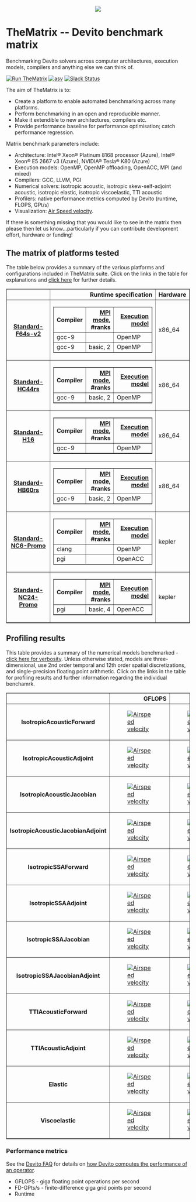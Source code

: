 <p align="center">
  <img src="https://raw.githubusercontent.com/devitocodes/devito/master/docs/source/_static/devito_logo.png">
</p>

# TheMatrix -- Devito benchmark matrix

Benchmarking Devito solvers across computer architectures, execution models, compilers and anything else we can think of.

[![Run TheMatrix](https://img.shields.io/badge/run-thematrix-brightgreen)](https://www.actionspanel.app/app/devitocodes/thematrix)
[![asv](http://img.shields.io/badge/benchmarked%20by-asv-blue.svg?style=flat)](http://www.devitoproject.org/thematrix/)
[![Slack Status](https://img.shields.io/badge/chat-on%20slack-%2336C5F0)](https://opesci-slackin.now.sh)

The aim of TheMatrix is to:

* Create a platform to enable automated benchmarking across many platforms.
* Perform benchmarking in an open and reproducible manner.
* Make it extendible to new architectures, compilers etc.
* Provide performance baseline for performance optimisation; catch performance regression.

Matrix benchmark parameters include:
* Architecture: Intel® Xeon® Platinum 8168 processor (Azure), Intel® Xeon® E5 2667 v3 (Azure), NVIDIA® Tesla® K80 (Azure)
* Execution models: OpenMP, OpenMP offloading, OpenACC, MPI (and mixed)
* Compilers: GCC, LLVM, PGI
* Numerical solvers: isotropic acoustic, isotropic skew-self-adjoint acoustic, isotropic elastic, isotropic viscoelastic, TTI acoustic
* Profilers: native performance metrics computed by Devito (runtime, FLOPS, GPt/s)
* Visualization: [Air Speed velocity](https://asv.readthedocs.io/en/stable/index.html).

If there is something missing that you would like to see in the matrix then please then let us know...particularly if you can contribute development effort, hardware or funding!

## The matrix of platforms tested
The table below provides a summary of the various platforms and configurations included in TheMatrix suite. Click on the links in the table for explanations and [click here](https://htmlpreview.github.io/?https://github.com/devitocodes/thematrix/blob/master/thematrix/thematrix.html) for further details.

<table border="1" class="dataframe">  <thead>    <tr style="text-align: right;">      <th></th>      <th>Runtime specification</th>      <th>Hardware</th>    </tr>  </thead>  <tbody>    <tr>      <th><a href="https://docs.microsoft.com/en-us/azure/virtual-machines/fsv2-series">Standard-F64s-v2</a></th>      <td><table border="1" class="dataframe">  <thead>    <tr style="text-align: right;">      <th>Compiler</th>      <th><a href="https://github.com/devitocodes/devito/wiki/FAQ#DEVITO_MPI">MPI mode</a>,<br>#ranks</th>      <th><a href="https://github.com/devitocodes/devito/wiki/FAQ#devito_language">Execution model</a></th>    </tr>  </thead>  <tbody>    <tr>      <td>gcc-9</td>      <td></td>      <td>OpenMP</td>    </tr>    <tr>      <td>gcc-9</td>      <td>basic, 2</td>      <td>OpenMP</td>    </tr>  </tbody></table></td>      <td>x86_64</td>    </tr>    <tr>      <th><a href="https://docs.microsoft.com/en-us/azure/virtual-machines/h-series">Standard-HC44rs</a></th>      <td><table border="1" class="dataframe">  <thead>    <tr style="text-align: right;">      <th>Compiler</th>      <th><a href="https://github.com/devitocodes/devito/wiki/FAQ#DEVITO_MPI">MPI mode</a>,<br>#ranks</th>      <th><a href="https://github.com/devitocodes/devito/wiki/FAQ#devito_language">Execution model</a></th>    </tr>  </thead>  <tbody>    <tr>      <td>gcc-9</td>      <td>basic, 2</td>      <td>OpenMP</td>    </tr>  </tbody></table></td>      <td>x86_64</td>    </tr>    <tr>      <th><a href="https://docs.microsoft.com/en-us/azure/virtual-machines/h-series">Standard-H16</a></th>      <td><table border="1" class="dataframe">  <thead>    <tr style="text-align: right;">      <th>Compiler</th>      <th><a href="https://github.com/devitocodes/devito/wiki/FAQ#DEVITO_MPI">MPI mode</a>,<br>#ranks</th>      <th><a href="https://github.com/devitocodes/devito/wiki/FAQ#devito_language">Execution model</a></th>    </tr>  </thead>  <tbody>    <tr>      <td>gcc-9</td>      <td></td>      <td>OpenMP</td>    </tr>  </tbody></table></td>      <td>x86_64</td>    </tr>    <tr>      <th><a href="https://docs.microsoft.com/en-us/azure/virtual-machines/h-series">Standard-HB60rs</a></th>      <td><table border="1" class="dataframe">  <thead>    <tr style="text-align: right;">      <th>Compiler</th>      <th><a href="https://github.com/devitocodes/devito/wiki/FAQ#DEVITO_MPI">MPI mode</a>,<br>#ranks</th>      <th><a href="https://github.com/devitocodes/devito/wiki/FAQ#devito_language">Execution model</a></th>    </tr>  </thead>  <tbody>    <tr>      <td>gcc-9</td>      <td>basic, 2</td>      <td>OpenMP</td>    </tr>  </tbody></table></td>      <td>x86_64</td>    </tr>    <tr>      <th><a href="https://docs.microsoft.com/en-us/azure/virtual-machines/nc-series">Standard-NC6-Promo</a></th>      <td><table border="1" class="dataframe">  <thead>    <tr style="text-align: right;">      <th>Compiler</th>      <th><a href="https://github.com/devitocodes/devito/wiki/FAQ#DEVITO_MPI">MPI mode</a>,<br>#ranks</th>      <th><a href="https://github.com/devitocodes/devito/wiki/FAQ#devito_language">Execution model</a></th>    </tr>  </thead>  <tbody>    <tr>      <td>clang</td>      <td></td>      <td>OpenMP</td>    </tr>    <tr>      <td>pgi</td>      <td></td>      <td>OpenACC</td>    </tr>  </tbody></table></td>      <td>kepler</td>    </tr>    <tr>      <th><a href="https://docs.microsoft.com/en-us/azure/virtual-machines/nc-series">Standard-NC24-Promo</a></th>      <td><table border="1" class="dataframe">  <thead>    <tr style="text-align: right;">      <th>Compiler</th>      <th><a href="https://github.com/devitocodes/devito/wiki/FAQ#DEVITO_MPI">MPI mode</a>,<br>#ranks</th>      <th><a href="https://github.com/devitocodes/devito/wiki/FAQ#devito_language">Execution model</a></th>    </tr>  </thead>  <tbody>    <tr>      <td>pgi</td>      <td>basic, 4</td>      <td>OpenACC</td>    </tr>  </tbody></table></td>      <td>kepler</td>    </tr>  </tbody></table>

## Profiling results
This table provides a summary of the numerical models benchmarked - [click here for verbosity](https://htmlpreview.github.io/?https://github.com/devitocodes/thematrix/blob/master/results/benchmarks.html). Unless otherwise stated, models are three-dimensional, use 2nd order temporal and 12th order spatial discretizations, and single-precision floating point arithmetic. Click on the links in the table for profiling results and further information regarding the individual benchamrk.

<table border="1" class="dataframe">
  <thead>
    <tr style="text-align: right;">
      <th></th>
      <th>GFLOPS</th>
      <th>FD-GPts/s</th>
      <th>Runtime</th>
    </tr>
  </thead>
  <tbody>
    <tr>
      <th>IsotropicAcousticForward</th>
      <td><a href="https://www.devitoproject.org/thematrix/#acoustic_iso.IsotropicAcousticForward.track_gflopss">  <figure>    <img src="https://www.devitoproject.org/thematrix/swallow.png"    alt="Airspeed velocity"</img>  </figure></a></td>
      <td><a href="https://www.devitoproject.org/thematrix/#acoustic_iso.IsotropicAcousticForward.track_gpointss">  <figure>    <img src="https://www.devitoproject.org/thematrix/swallow.png"    alt="Airspeed velocity"</img>  </figure></a></td>
      <td><a href="https://www.devitoproject.org/thematrix/#acoustic_iso.IsotropicAcousticForward.track_runtime">  <figure>    <img src="https://www.devitoproject.org/thematrix/swallow.png"    alt="Airspeed velocity"</img>  </figure></a></td>
    </tr>
    <tr>
      <th>IsotropicAcousticAdjoint</th>
      <td><a href="https://www.devitoproject.org/thematrix/#acoustic_iso_adj.IsotropicAcousticAdjoint.track_gflopss">  <figure>    <img src="https://www.devitoproject.org/thematrix/swallow.png"    alt="Airspeed velocity"</img>  </figure></a></td>
      <td><a href="https://www.devitoproject.org/thematrix/#acoustic_iso_adj.IsotropicAcousticAdjoint.track_gpointss">  <figure>    <img src="https://www.devitoproject.org/thematrix/swallow.png"    alt="Airspeed velocity"</img>  </figure></a></td>
      <td><a href="https://www.devitoproject.org/thematrix/#acoustic_iso_adj.IsotropicAcousticAdjoint.track_runtime">  <figure>    <img src="https://www.devitoproject.org/thematrix/swallow.png"    alt="Airspeed velocity"</img>  </figure></a></td>
    </tr>
    <tr>
      <th>IsotropicAcousticJacobian</th>
      <td><a href="https://www.devitoproject.org/thematrix/#acoustic_iso_jac.IsotropicAcousticJacobian.track_gflopss">  <figure>    <img src="https://www.devitoproject.org/thematrix/swallow.png"    alt="Airspeed velocity"</img>  </figure></a></td>
      <td><a href="https://www.devitoproject.org/thematrix/#acoustic_iso_jac.IsotropicAcousticJacobian.track_gpointss">  <figure>    <img src="https://www.devitoproject.org/thematrix/swallow.png"    alt="Airspeed velocity"</img>  </figure></a></td>
      <td><a href="https://www.devitoproject.org/thematrix/#acoustic_iso_jac.IsotropicAcousticJacobian.track_runtime">  <figure>    <img src="https://www.devitoproject.org/thematrix/swallow.png"    alt="Airspeed velocity"</img>  </figure></a></td>
    </tr>
    <tr>
      <th>IsotropicAcousticJacobianAdjoint</th>
      <td><a href="https://www.devitoproject.org/thematrix/#acoustic_iso_jacadj.IsotropicAcousticJacobianAdjoint.track_gflopss">  <figure>    <img src="https://www.devitoproject.org/thematrix/swallow.png"    alt="Airspeed velocity"</img>  </figure></a></td>
      <td><a href="https://www.devitoproject.org/thematrix/#acoustic_iso_jacadj.IsotropicAcousticJacobianAdjoint.track_gpointss">  <figure>    <img src="https://www.devitoproject.org/thematrix/swallow.png"    alt="Airspeed velocity"</img>  </figure></a></td>
      <td><a href="https://www.devitoproject.org/thematrix/#acoustic_iso_jacadj.IsotropicAcousticJacobianAdjoint.track_runtime">  <figure>    <img src="https://www.devitoproject.org/thematrix/swallow.png"    alt="Airspeed velocity"</img>  </figure></a></td>
    </tr>
    <tr>
      <th>IsotropicSSAForward</th>
      <td><a href="https://www.devitoproject.org/thematrix/#acoustic_iso_ssa.IsotropicSSAForward.track_gflopss">  <figure>    <img src="https://www.devitoproject.org/thematrix/swallow.png"    alt="Airspeed velocity"</img>  </figure></a></td>
      <td><a href="https://www.devitoproject.org/thematrix/#acoustic_iso_ssa.IsotropicSSAForward.track_gpointss">  <figure>    <img src="https://www.devitoproject.org/thematrix/swallow.png"    alt="Airspeed velocity"</img>  </figure></a></td>
      <td><a href="https://www.devitoproject.org/thematrix/#acoustic_iso_ssa.IsotropicSSAForward.track_runtime">  <figure>    <img src="https://www.devitoproject.org/thematrix/swallow.png"    alt="Airspeed velocity"</img>  </figure></a></td>
    </tr>
    <tr>
      <th>IsotropicSSAAdjoint</th>
      <td><a href="https://www.devitoproject.org/thematrix/#acoustic_iso_ssa_adj.IsotropicSSAAdjoint.track_gflopss">  <figure>    <img src="https://www.devitoproject.org/thematrix/swallow.png"    alt="Airspeed velocity"</img>  </figure></a></td>
      <td><a href="https://www.devitoproject.org/thematrix/#acoustic_iso_ssa_adj.IsotropicSSAAdjoint.track_gpointss">  <figure>    <img src="https://www.devitoproject.org/thematrix/swallow.png"    alt="Airspeed velocity"</img>  </figure></a></td>
      <td><a href="https://www.devitoproject.org/thematrix/#acoustic_iso_ssa_adj.IsotropicSSAAdjoint.track_runtime">  <figure>    <img src="https://www.devitoproject.org/thematrix/swallow.png"    alt="Airspeed velocity"</img>  </figure></a></td>
    </tr>
    <tr>
      <th>IsotropicSSAJacobian</th>
      <td><a href="https://www.devitoproject.org/thematrix/#acoustic_iso_ssa_jac.IsotropicSSAJacobian.track_gflopss">  <figure>    <img src="https://www.devitoproject.org/thematrix/swallow.png"    alt="Airspeed velocity"</img>  </figure></a></td>
      <td><a href="https://www.devitoproject.org/thematrix/#acoustic_iso_ssa_jac.IsotropicSSAJacobian.track_gpointss">  <figure>    <img src="https://www.devitoproject.org/thematrix/swallow.png"    alt="Airspeed velocity"</img>  </figure></a></td>
      <td><a href="https://www.devitoproject.org/thematrix/#acoustic_iso_ssa_jac.IsotropicSSAJacobian.track_runtime">  <figure>    <img src="https://www.devitoproject.org/thematrix/swallow.png"    alt="Airspeed velocity"</img>  </figure></a></td>
    </tr>
    <tr>
      <th>IsotropicSSAJacobianAdjoint</th>
      <td><a href="https://www.devitoproject.org/thematrix/#acoustic_iso_ssa_jacadj.IsotropicSSAJacobianAdjoint.track_gflopss">  <figure>    <img src="https://www.devitoproject.org/thematrix/swallow.png"    alt="Airspeed velocity"</img>  </figure></a></td>
      <td><a href="https://www.devitoproject.org/thematrix/#acoustic_iso_ssa_jacadj.IsotropicSSAJacobianAdjoint.track_gpointss">  <figure>    <img src="https://www.devitoproject.org/thematrix/swallow.png"    alt="Airspeed velocity"</img>  </figure></a></td>
      <td><a href="https://www.devitoproject.org/thematrix/#acoustic_iso_ssa_jacadj.IsotropicSSAJacobianAdjoint.track_runtime">  <figure>    <img src="https://www.devitoproject.org/thematrix/swallow.png"    alt="Airspeed velocity"</img>  </figure></a></td>
    </tr>
    <tr>
      <th>TTIAcousticForward</th>
      <td><a href="https://www.devitoproject.org/thematrix/#acoustic_tti.TTIAcousticForward.track_gflopss">  <figure>    <img src="https://www.devitoproject.org/thematrix/swallow.png"    alt="Airspeed velocity"</img>  </figure></a></td>
      <td><a href="https://www.devitoproject.org/thematrix/#acoustic_tti.TTIAcousticForward.track_gpointss">  <figure>    <img src="https://www.devitoproject.org/thematrix/swallow.png"    alt="Airspeed velocity"</img>  </figure></a></td>
      <td><a href="https://www.devitoproject.org/thematrix/#acoustic_tti.TTIAcousticForward.track_runtime">  <figure>    <img src="https://www.devitoproject.org/thematrix/swallow.png"    alt="Airspeed velocity"</img>  </figure></a></td>
    </tr>
    <tr>
      <th>TTIAcousticAdjoint</th>
      <td><a href="https://www.devitoproject.org/thematrix/#acoustic_tti_adj.TTIAcousticAdjoint.track_gflopss">  <figure>    <img src="https://www.devitoproject.org/thematrix/swallow.png"    alt="Airspeed velocity"</img>  </figure></a></td>
      <td><a href="https://www.devitoproject.org/thematrix/#acoustic_tti_adj.TTIAcousticAdjoint.track_gpointss">  <figure>    <img src="https://www.devitoproject.org/thematrix/swallow.png"    alt="Airspeed velocity"</img>  </figure></a></td>
      <td><a href="https://www.devitoproject.org/thematrix/#acoustic_tti_adj.TTIAcousticAdjoint.track_runtime">  <figure>    <img src="https://www.devitoproject.org/thematrix/swallow.png"    alt="Airspeed velocity"</img>  </figure></a></td>
    </tr>
    <tr>
      <th>Elastic</th>
      <td><a href="https://www.devitoproject.org/thematrix/#elastic.Elastic.track_gflopss">  <figure>    <img src="https://www.devitoproject.org/thematrix/swallow.png"    alt="Airspeed velocity"</img>  </figure></a></td>
      <td><a href="https://www.devitoproject.org/thematrix/#elastic.Elastic.track_gpointss">  <figure>    <img src="https://www.devitoproject.org/thematrix/swallow.png"    alt="Airspeed velocity"</img>  </figure></a></td>
      <td><a href="https://www.devitoproject.org/thematrix/#elastic.Elastic.track_runtime">  <figure>    <img src="https://www.devitoproject.org/thematrix/swallow.png"    alt="Airspeed velocity"</img>  </figure></a></td>
    </tr>
    <tr>
      <th>Viscoelastic</th>
      <td><a href="https://www.devitoproject.org/thematrix/#viscoelastic.Viscoelastic.track_gflopss">  <figure>    <img src="https://www.devitoproject.org/thematrix/swallow.png"    alt="Airspeed velocity"</img>  </figure></a></td>
      <td><a href="https://www.devitoproject.org/thematrix/#viscoelastic.Viscoelastic.track_gpointss">  <figure>    <img src="https://www.devitoproject.org/thematrix/swallow.png"    alt="Airspeed velocity"</img>  </figure></a></td>
      <td><a href="https://www.devitoproject.org/thematrix/#viscoelastic.Viscoelastic.track_runtime">  <figure>    <img src="https://www.devitoproject.org/thematrix/swallow.png"    alt="Airspeed velocity"</img>  </figure></a></td>
    </tr>
  </tbody>
</table>

### Performance metrics
See the [Devito FAQ](https://github.com/devitocodes/devito/wiki/FAQ) for details on [how Devito computes the performance of an operator](https://github.com/devitocodes/devito/wiki/FAQ#how-does-devito-compute-the-performance-of-an-operator).
* GFLOPS - giga floating point operations per second
* FD-GPts/s - finite-difference giga grid points per second 
* Runtime
